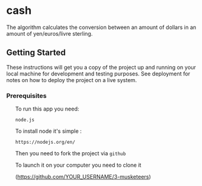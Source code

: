 # cash

The algorithm calculates the conversion between an amount of dollars in an amount of yen/euros/livre sterling.

## Getting Started

These instructions will get you a copy of the project up and running on your local machine for development and testing purposes. See deployment for notes on how to deploy the project on a live system.

### Prerequisites

<ol> To run this app you need:

	node.js

To install node it's simple :

	https://nodejs.org/en/

Then you need to fork the project via ``github``

To launch it on your computer you need to clone it

(https://github.com/YOUR_USERNAME/3-musketeers)

</ol>